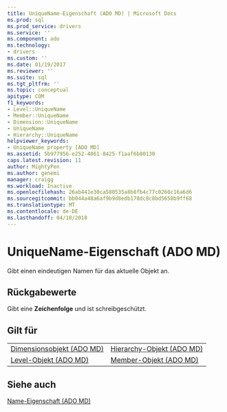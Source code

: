 ```yaml
---
title: UniqueName-Eigenschaft (ADO MD) | Microsoft Docs
ms.prod: sql
ms.prod_service: drivers
ms.service: ''
ms.component: ado
ms.technology:
- drivers
ms.custom: ''
ms.date: 01/19/2017
ms.reviewer: ''
ms.suite: sql
ms.tgt_pltfrm: ''
ms.topic: conceptual
apitype: COM
f1_keywords:
- Level::UniqueName
- Member::UniqueName
- Dimension::UniqueName
- UniqueName
- Hierarchy::UniqueName
helpviewer_keywords:
- UniqueName property [ADO MD]
ms.assetid: 5b977956-e252-4861-8425-f1aaf6b80130
caps.latest.revision: 11
author: MightyPen
ms.author: genemi
manager: craigg
ms.workload: Inactive
ms.openlocfilehash: 26ab441e30ca580535a8b8fb4c77c0260c16a6d6
ms.sourcegitcommit: bb044a48a6af9b9d8edb178dc8c8bd5658b9ff68
ms.translationtype: MT
ms.contentlocale: de-DE
ms.lasthandoff: 04/18/2018
---
```

# <a name="uniquename-property-ado-md"></a>UniqueName-Eigenschaft (ADO MD)
Gibt einen eindeutigen Namen für das aktuelle Objekt an.  
  
## <a name="return-values"></a>Rückgabewerte  
 Gibt eine **Zeichenfolge** und ist schreibgeschützt.  
  
## <a name="applies-to"></a>Gilt für  
  
|||  
|-|-|  
|[Dimensionsobjekt (ADO MD)](../../../ado/reference/ado-md-api/dimension-object-ado-md.md)|[Hierarchy-Objekt (ADO MD)](../../../ado/reference/ado-md-api/hierarchy-object-ado-md.md)|  
|[Level-Objekt (ADO MD)](../../../ado/reference/ado-md-api/level-object-ado-md.md)|[Member-Objekt (ADO MD)](../../../ado/reference/ado-md-api/member-object-ado-md.md)|  
  
## <a name="see-also"></a>Siehe auch  
 [Name-Eigenschaft (ADO MD)](../../../ado/reference/ado-md-api/name-property-ado-md.md)
